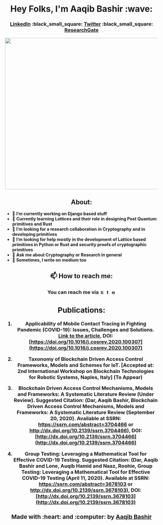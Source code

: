 <div align="center"> 
  <h1>
    Hey Folks, I'm Aaqib Bashir :wave:
  </h1>
  <h3>
    <a href="https://www.linkedin.com/in/aaqibbashir">LinkedIn</a> :black_small_square: <a href="https://www.twitter.com/aaqibb13">Twitter</a> :black_small_square: <a href="https://www.researchgate.net/profile/Aaqib_Bashir2">ResearchGate</a>
  </h3>
 </div>

<img src="https://github.com/aaqibb13/aaqibb13/blob/main/Image/TCB.JPG" width="1000" height="500"/>
<div align="center"> 
  <h2>
    About:
  </h2>
 </div>
 
- 🔭 **I’m currently working on Django based stuff**
- 🌱 **Currently learning Lattices and their role in designing Post Quantum primitives and Rust**
- 👯 **I’m looking for a research collaboration in Cryptography and in developing primitives**
- 🤔 **I’m looking for help mostly in the development of Lattice based primitives in Python or Rust and security proofs of cryptographic primitives**
- 💬 **Ask me about Cryptography or Research in general**
- :memo: **Sometimes, I write on medium too**

<div align="center"> 
  <h2>
    📫 How to reach me:
  </h2>
  <h3>

**You can reach me via**  [<img src='https://cdn.jsdelivr.net/npm/simple-icons@3.0.1/icons/linkedin.svg' alt='linkedin' height='14'>](https://www.linkedin.com/in/aaqibbashir/) [<img src='https://cdn.jsdelivr.net/npm/simple-icons@3.0.1/icons/twitter.svg' alt='twitter' height='15'>](https://twitter.com/aaqibb13) [<img src='https://cdn.jsdelivr.net/npm/simple-icons@3.0.1/icons/gmail.svg' alt='gmail' height='15'>](https://mail.google.com/mail/aaqibb13@gmail.com)


<div align="center"> 
  <h2>
    Publications:
  </h2>
 </div>

1. **Applicability of Mobile Contact Tracing in Fighting Pandemic (COVID-19): Issues, Challenges and Solutions.** [Link to the article](https://www.sciencedirect.com/science/article/abs/pii/S157401372030407X), DOI: [https://doi.org/10.1016/j.cosrev.2020.100307](https://doi.org/10.1016/j.cosrev.2020.100307)

2. **Taxonomy of Blockchain Driven Access Control Frameworks, Models and Schemes for IoT.** [**Accepted at:** 2nd International Workshop on Blockchain Technologies for Robotic Systems, Naples, Italy] (To Appear) 

3. **Blockchain Driven Access Control Mechanisms, Models and Frameworks: A Systematic Literature Review (Under Review).** **Suggested Citation:** (Dar, Aaqib Bashir, Blockchain Driven Access Control Mechanisms, Models and Frameworks: A Systematic Literature Review (September 20, 2020). Available at SSRN: https://ssrn.com/abstract=3704466 or http://dx.doi.org/10.2139/ssrn.3704466), DOI: [http://dx.doi.org/10.2139/ssrn.3704466](http://dx.doi.org/10.2139/ssrn.3704466)

4. **Group Testing: Leveraging a Mathematical Tool for Effective COVID-19 Testing.** **Suggested Citation:** (Dar, Aaqib Bashir and Lone, Auqib Hamid and Naaz, Roohie, Group Testing: Leveraging a Mathematical Tool for Effective COVID-19 Testing (April 11, 2020). Available at SSRN: https://ssrn.com/abstract=3678103 or http://dx.doi.org/10.2139/ssrn.3678103), DOI: [http://dx.doi.org/10.2139/ssrn.3678103](http://dx.doi.org/10.2139/ssrn.3678103)


<!-- <div align="center"> 
  <h3>
    Stats:
  </h3>
</div>
-->
<!-- ![GitHub stats](https://github-readme-stats.vercel.app/api?username=aaqibb13&show_icons=true&count_private=true) -->


<div align="center"> 
  <h3>
    Made with :heart: and :computer: by <a href="https://www.github.com/aaqibb13">Aaqib Bashir</a>
  </h3>
 </div>
